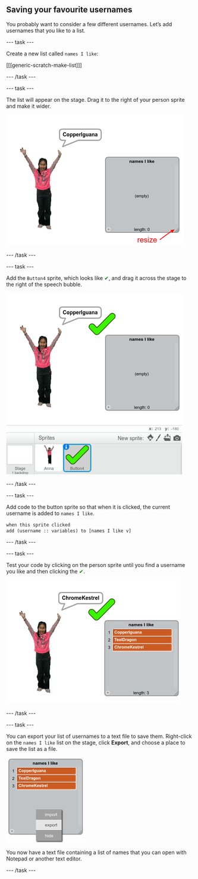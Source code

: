## Saving your favourite usernames

You probably want to consider a few different usernames. Let’s add usernames that you like to a list.

--- task ---

Create a new list called `names I like`:

[[[generic-scratch-make-list]]]

--- /task ---

--- task ---

The list will appear on the stage. Drag it to the right of your person sprite and make it wider.

![names I like list with resize in bottom left highlighted](images/usernames-like-stage.png)

--- /task ---

--- task ---

Add the `Button4` sprite, which looks like <span style="color: green;">✔</span>, and drag it across the stage to the right of the speech bubble.

![green tick sprite on the stage next to the names I like list](images/usernames-tick.png)

--- /task ---

--- task ---

Add code to the button sprite so that when it is clicked, the current username is added to `names I like`.

```blocks
when this sprite clicked
add (username :: variables) to [names I like v]
```

--- /task ---

--- task ---

Test your code by clicking on the person sprite until you find a username you like and then clicking the <span style="color: green;">✔</span>.

![names i like list populated](images/usernames-like-list.png)

--- /task ---

--- task ---

You can export your list of usernames to a text file to save them. Right-click on the `names I like` list on the stage, click **Export**, and choose a place to save the list as a file.

![list menu with export option highlighted](images/usernames-export.png)

You now have a text file containing a list of names that you can open with Notepad or another text editor.

--- /task ---
